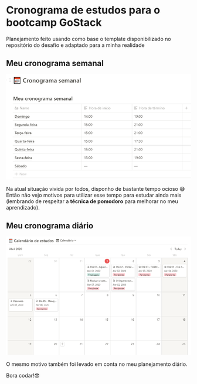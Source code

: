 # Cronograma de estudos para o bootcamp GoStack
Planejamento feito usando como base o template disponibilizado no repositório do desafio e adaptado para a minha realidade

## Meu cronograma semanal
![](https://github.com/wltjunior92/desafio-01/blob/master/assets/cronograma-semanal.PNG?raw=true)

Na atual situação vivida por todos, disponho de bastante tempo ocioso :sweat_smile:
Então não vejo motivos para utilizar esse tempo para estudar ainda mais (lembrando de respeitar a **técnica de pomodoro** para melhorar no meu aprendizado).

## Meu cronograma diário
![](https://github.com/wltjunior92/desafio-01/blob/master/assets/cronograma-diario.PNG?raw=true)

O mesmo motivo também foi levado em conta no meu planejamento diário.

Bora codar!:sunglasses: